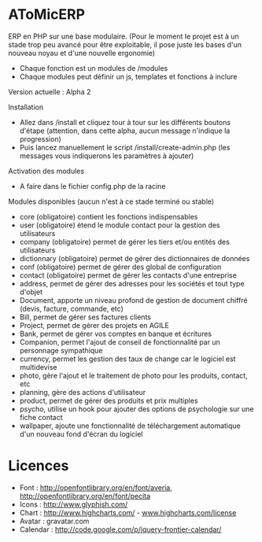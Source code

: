 AToMicERP
=========

ERP en PHP sur une base modulaire. (Pour le moment le projet est à un stade trop peu avancé pour être exploitable, il pose juste les bases d'un nouveau noyau et d'une nouvelle ergonomie)

* Chaque fonction est un modules de /modules
* Chaque modules peut définir un js, templates et fonctions à inclure
 
Version actuelle : Alpha 2

Installation
* Allez dans /install et cliquez tour à tour sur les différents boutons d'étape (attention, dans cette alpha, aucun message n'indique la progression)
* Puis lancez manuellement le script /install/create-admin.php (les messages vous indiquerons les paramètres à ajouter)

Activation des modules
* A faire dans le fichier config.php de la racine

Modules disponibles (aucun n'est à ce stade terminé ou stable)
* core (obligatoire) contient les fonctions indispensables
* user (obligatoire) étend le module contact pour la gestion des utilisateurs
* company (obligatoire) permet de gérer les tiers et/ou entités des utilisateurs
* dictionnary (obligatoire) permet de gérer des dictionnaires de données
* conf (obligatoire) permet de gérer des global de configuration
* contact (obligatoire) permet de gérer les contacts d'une entreprise
* address, permet de gérer des adresses pour les sociétés et tout type d'objet
* Document, apporte un niveau profond de gestion de document chiffré (devis, facture, commande, etc)
* Bill, permet de gérer ses factures clients
* Project, permet de gérer des projets en AGILE
* Bank, permet de gérer vos comptes en banque et écritures
* Companion, permet l'ajout de conseil de fonctionnalité par un personnage sympathique
* currency, permet les gestion des taux de change car le logiciel est multidevise
* photo, gère l'ajout et le traitement de photo pour les produits, contact, etc
* planning, gère des actions d'utilisateur
* product, permet de gérer des produits et prix multiples
* psycho, utilise un hook pour ajouter des options de psychologie sur une fiche contact
* wallpaper, ajoute une fonctionnalité de téléchargement automatique d'un nouveau fond d'écran du logiciel




Licences
==========================
* Font : http://openfontlibrary.org/en/font/averia, http://openfontlibrary.org/en/font/pecita
* Icons : http://www.glyphish.com/
* Chart : http://www.highcharts.com/ - www.highcharts.com/license
* Avatar : gravatar.com
* Calendar : http://code.google.com/p/jquery-frontier-calendar/
